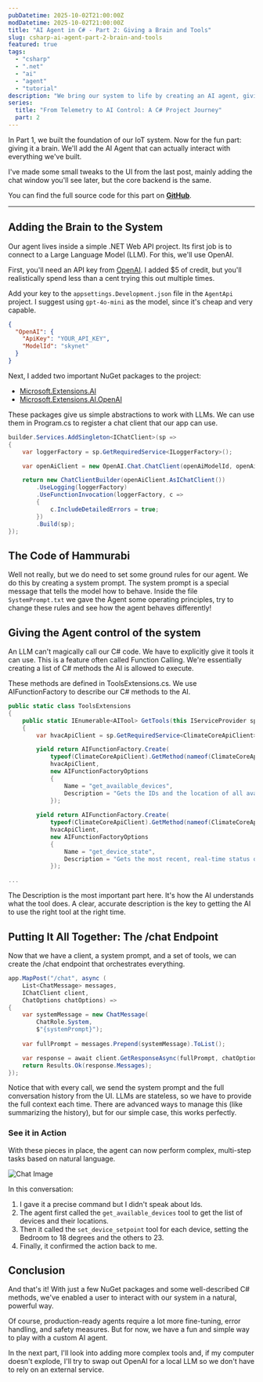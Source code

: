 ```yaml
---
pubDatetime: 2025-10-02T21:00:00Z
modDatetime: 2025-10-02T21:00:00Z
title: "AI Agent in C# - Part 2: Giving a Brain and Tools"
slug: csharp-ai-agent-part-2-brain-and-tools
featured: true
tags:
  - "csharp"
  - ".net"
  - "ai"
  - "agent"
  - "tutorial"
description: "We bring our system to life by creating an AI agent, giving it rules, and equipping it with tools to interact with our C# backend."
series:
  title: "From Telemetry to AI Control: A C# Project Journey"
  part: 2
---
```


In Part 1, we built the foundation of our IoT system. Now for the fun part: giving it a brain. We'll add the AI Agent that can actually interact with everything we've built.

I've made some small tweaks to the UI from the last post, mainly adding the chat window you'll see later, but the core backend is the same.

You can find the full source code for this part on **[GitHub](https://github.com/alexdtm9/climate-core/tree/ai-series/02-add-ai-agent)**.


---
## Adding the Brain to the System
Our agent lives inside a simple .NET Web API project. Its first job is to connect to a Large Language Model (LLM). For this, we'll use OpenAI.

First, you'll need an API key from [OpenAI](https://platform.openai.com/account/api-keys). I added $5 of credit, but you'll realistically spend less than a cent trying this out multiple times.

Add your key to the `appsettings.Development.json` file in the `AgentApi` project. I suggest using `gpt-4o-mini` as the model, since it's cheap and very capable.

```json
{
  "OpenAI": {
    "ApiKey": "YOUR_API_KEY",
    "ModelId": "skynet"
  }
}
```

Next, I added two important NuGet packages to the project:
* [Microsoft.Extensions.AI](https://www.nuget.org/packages/Microsoft.Extensions.AI)
* [Microsoft.Extensions.AI.OpenAI](https://www.nuget.org/packages/Microsoft.Extensions.AI.OpenAI)

These packages give us simple abstractions to work with LLMs. We can use them in Program.cs to register a chat client that our app can use.
```csharp
builder.Services.AddSingleton<IChatClient>(sp =>
{
    var loggerFactory = sp.GetRequiredService<ILoggerFactory>();

    var openAiClient = new OpenAI.Chat.ChatClient(openAiModelId, openAiApiKey);

    return new ChatClientBuilder(openAiClient.AsIChatClient())
        .UseLogging(loggerFactory)
        .UseFunctionInvocation(loggerFactory, c =>
        {
            c.IncludeDetailedErrors = true;
        })
        .Build(sp);
});
```

## The Code of Hammurabi
Well not really, but we do need to set some ground rules for our agent. 
We do this by creating a system prompt. The system prompt is a special message that tells the model how to behave.
Inside the file `SystemPrompt.txt` we gave the Agent some operating principles, try to change these rules and see how the agent behaves differently!

## Giving the Agent control of the system
An LLM can't magically call our C# code. We have to explicitly give it tools it can use. This is a feature often called Function Calling. We're essentially creating a list of C# methods the AI is allowed to execute.

These methods are defined in ToolsExtensions.cs. We use AIFunctionFactory to describe our C# methods to the AI.
```csharp
public static class ToolsExtensions
{
    public static IEnumerable<AITool> GetTools(this IServiceProvider sp)
    {
        var hvacApiClient = sp.GetRequiredService<ClimateCoreApiClient>();

        yield return AIFunctionFactory.Create(
            typeof(ClimateCoreApiClient).GetMethod(nameof(ClimateCoreApiClient.GetAvailableDevicesAsync))!,
            hvacApiClient,
            new AIFunctionFactoryOptions
            {
                Name = "get_available_devices",
                Description = "Gets the IDs and the location of all available HVAC devices.",
            });
        
        yield return AIFunctionFactory.Create(
            typeof(ClimateCoreApiClient).GetMethod(nameof(ClimateCoreApiClient.GetDeviceStateAsync), [typeof(string)])!,
            hvacApiClient,
            new AIFunctionFactoryOptions
            {
                Name = "get_device_state",
                Description = "Gets the most recent, real-time status of a specific HVAC device.",
            });

...
```
The Description is the most important part here. It's how the AI understands what the tool does. A clear, accurate description is the key to getting the AI to use the right tool at the right time.

## Putting It All Together: The /chat Endpoint
Now that we have a client, a system prompt, and a set of tools, we can create the /chat endpoint that orchestrates everything.

```csharp
app.MapPost("/chat", async (
    List<ChatMessage> messages,
    IChatClient client,
    ChatOptions chatOptions) =>
{
    var systemMessage = new ChatMessage(
        ChatRole.System,
        $"{systemPrompt}");
    
    var fullPrompt = messages.Prepend(systemMessage).ToList();

    var response = await client.GetResponseAsync(fullPrompt, chatOptions);
    return Results.Ok(response.Messages);
});
```

Notice that with every call, we send the system prompt and the full conversation history from the UI. LLMs are stateless, so we have to provide the full context each time. There are advanced ways to manage this (like summarizing the history), but for our simple case, this works perfectly.

### See it in Action
With these pieces in place, the agent can now perform complex, multi-step tasks based on natural language.

![Chat Image](https://alexdtm9floppydisk.blob.core.windows.net/blog-images/03.chat.webp)

In this conversation:
1. I gave it a precise command but I didn't speak about Ids.
2. The agent first called the `get_available_devices` tool to get the list of devices and their locations.
3. Then it called the `set_device_setpoint` tool for each device, setting the Bedroom to 18 degrees and the others to 23.
4. Finally, it confirmed the action back to me.

## Conclusion
And that's it! With just a few NuGet packages and some well-described C# methods, we've enabled a user to interact with our system in a natural, powerful way.

Of course, production-ready agents require a lot more fine-tuning, error handling, and safety measures. But for now, we have a fun and simple way to play with a custom AI agent.

In the next part, I'll look into adding more complex tools and, if my computer doesn't explode, I'll try to swap out OpenAI for a local LLM so we don't have to rely on an external service.